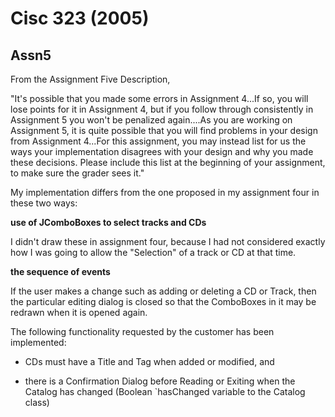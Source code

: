 # Cisc 323 (2005)

## Assn5

From the Assignment Five Description,

"It's possible that you made some errors in Assignment 4...If so, you will lose points for it in Assignment 4, but if you follow through consistently in Assignment 5 you won't be penalized again....As you are working on Assignment 5, it is quite possible that you will find problems in your design from Assignment 4...For this assignment, you may instead list for us the ways your implementation disagrees with your design and why you made these decisions. Please include this list at the beginning of your assignment, to make sure the grader sees it."

My implementation differs from the one proposed in my assignment four in these two ways:

**use of JComboBoxes to select tracks and CDs**

I didn't draw these in assignment four, because I had not considered exactly how I was going to allow the "Selection" of a track or CD at that time.

**the sequence of events**

If the user makes a change such as adding or deleting a CD or Track, then the particular editing dialog is closed so that the ComboBoxes in it may be redrawn when it is opened again.



The following functionality requested by the customer has been implemented:

- CDs must have a Title and Tag when added or modified, and

- there is a Confirmation Dialog before Reading or Exiting when the Catalog has changed (Boolean `hasChanged variable to the Catalog class)
